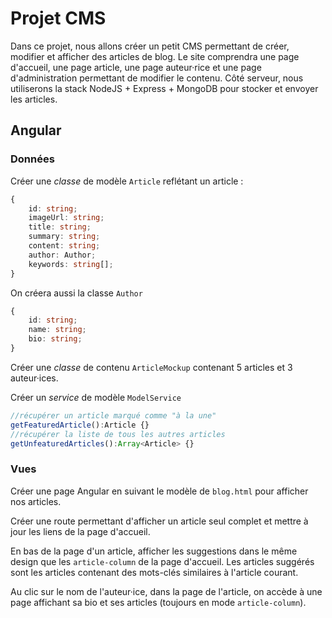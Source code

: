 # Projet CMS
Dans ce projet, nous allons créer un petit CMS permettant de créer, modifier et afficher des articles de blog. Le site comprendra une page d'accueil, une page article, une page auteur·rice et une page d'administration permettant de modifier le contenu.
Côté serveur, nous utiliserons la stack NodeJS + Express + MongoDB pour stocker et envoyer les articles.

## Angular
### Données
Créer une *classe* de modèle `Article` reflétant un article :
```typescript
{
    id: string;
    imageUrl: string;
    title: string;
    summary: string;
    content: string;
    author: Author;
    keywords: string[];
}
```
On créera aussi la classe `Author`
```typescript
{
    id: string;
    name: string;
    bio: string;
}
```

Créer une *classe* de contenu `ArticleMockup` contenant 5 articles et 3 auteur·ices.

Créer un *service* de modèle `ModelService`
```typescript
//récupérer un article marqué comme "à la une"
getFeaturedArticle():Article {}
//récupérer la liste de tous les autres articles
getUnfeaturedArticles():Array<Article> {}
```

### Vues
Créer une page Angular en suivant le modèle de `blog.html` pour afficher nos articles.

Créer une route permettant d'afficher un article seul complet et mettre à jour les liens de la page d'accueil.

En bas de la page d'un article, afficher les suggestions dans le même design que les `article-column` de la page d'accueil. Les articles suggérés sont les articles contenant des mots-clés similaires à l'article courant.

Au clic sur le nom de l'auteur·ice, dans la page de l'article, on accède à une page affichant sa bio et ses articles (toujours en mode `article-column`).
